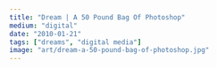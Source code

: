 ```yaml
---
title: "Dream | A 50 Pound Bag Of Photoshop"
medium: "digital"
date: "2010-01-21"
tags: ["dreams", "digital media"]
image: "art/dream-a-50-pound-bag-of-photoshop.jpg"
---
```

